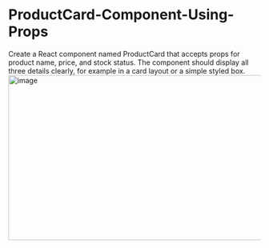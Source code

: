 # ProductCard-Component-Using-Props
Create a React component named ProductCard that accepts props for product name, price, and stock status. The component should display all three details clearly, for example in a card layout or a simple styled box.
<img width="1095" height="330" alt="image" src="https://github.com/user-attachments/assets/e4736195-6040-424c-a51d-a576bf2780ce" />
